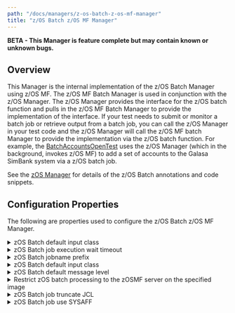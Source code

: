 ```yaml
---
path: "/docs/managers/z-os-batch-z-os-mf-manager"
title: "z/OS Batch z/OS MF Manager"
---
```


**BETA - This Manager is feature complete but may contain known or unknown bugs.**

## Overview
This Manager is the internal implementation of the z/OS Batch Manager using z/OS MF. The z/OS MF Batch Manager is used in conjunction with the z/OS Manager. The z/OS Manager provides the interface for the z/OS batch function and pulls in the z/OS MF Batch Manager to provide the implementation of the interface. If your test needs to submit or monitor a batch job or retrieve output from a batch job, you can call the z/OS Manager in your test code and the z/OS Manager will call the z/OS MF batch Manager to provide the implementation via the z/OS batch function.  For example, the <a href="/docs/running-simbank-tests/batch-accounts-open-test">BatchAccountsOpenTest</a> uses the z/OS Manager (which in the background, invokes z/OS MF) to add a set of accounts to the Galasa SimBank system via a z/OS batch job. <p> See the <a href="../zos-manager">zOS Manager</a> for details of the z/OS Batch annotations and code snippets.





## Configuration Properties

The following are properties used to configure the z/OS Batch z/OS MF Manager.
 
<details>
<summary>zOS Batch default input class</summary>

| Property: | zOS Batch default input class |
| --------------------------------------- | :------------------------------------- |
| Name: | zosbatch.default.[imageid].input.class |
| Description: | The default input class to set on the job card for submitted jobs |
| Required:  | No |
| Default value: | A |
| Valid values: | a valid JES input class literal |
| Examples: | <code>zosbatch.default.MVSA.input.class=S</code><br> <code>zosbatch.default.input.class=A</code> |

</details>
 
<details>
<summary>zOS Batch job execution wait timeout</summary>

| Property: | zOS Batch job execution wait timeout |
| --------------------------------------- | :------------------------------------- |
| Name: | zosbatch.batchjob.[imageid].timeout |
| Description: | The value in seconds to wait for the zOS Batch job execution to complete when submitted via zOSMF |
| Required:  | No |
| Default value: | 350 |
| Valid values: | 0 to {@link Integer#MAX_VALUE} |
| Examples: | <code>zosbatch.batchjob.MVSA.timeout=350</code><br> <code>zosbatch.batchjob.default.timeout=60</code> |

</details>
 
<details>
<summary>zOS Batch jobname prefix</summary>

| Property: | zOS Batch jobname prefix |
| --------------------------------------- | :------------------------------------- |
| Name: | zosbatch.jobname.[imageid].prefix |
| Description: | The zOS Batch jobname prefix when submitted via zOSMF |
| Required:  | No |
| Default value: | GAL |
| Valid values: | 1-7 characters |
| Examples: | <code>zosbatch.jobname.MVSA.prefix=JOB</code><br> <code>zosbatch.jobname.default.prefix=XXX</code> |

</details>
 
<details>
<summary>zOS Batch default input class</summary>

| Property: | zOS Batch default input class |
| --------------------------------------- | :------------------------------------- |
| Name: | zosbatch.default.[imageid].input.class |
| Description: | The default input class to set on the job card for submitted jobs |
| Required:  | No |
| Default value: | A |
| Valid values: | a valid JES input class literal |
| Examples: | <code>zosbatch.default.MVSA.input.class=S</code><br> <code>zosbatch.default.input.class=A</code> |

</details>
 
<details>
<summary>zOS Batch default message level</summary>

| Property: | zOS Batch default message level |
| --------------------------------------- | :------------------------------------- |
| Name: | zosbatch.default.[imageid].message.level |
| Description: | The default message level to set on the job card for submitted jobs |
| Required:  | No |
| Default value: | (1,1) |
| Valid values: | a valid JES message level |
| Examples: | <code>zosbatch.default.MVSA.message.level=(1,1)</code><br> <code>zosbatch.default.message.level=(2,0)</code> |

</details>
 
<details>
<summary>Restrict zOS batch processing to the zOSMF server on the specified image</summary>

| Property: | Restrict zOS batch processing to the zOSMF server on the specified image |
| --------------------------------------- | :------------------------------------- |
| Name: | zosbatch.batchjob.[imageid].restrict.to.image |
| Description: | Use only the zOSMF server running on the image associated with the zOS Batch job |
| Required:  | No |
| Default value: | false |
| Valid values: | true or false |
| Examples: | <code>zosbatch.batchjob.MVSA.restrict.to.image=true</code><br> <code>zosbatch.batchjob.default.restrict.to.image=false</code> |

</details>
 
<details>
<summary>zOS Batch job truncate JCL</summary>

| Property: | zOS Batch job truncate JCL |
| --------------------------------------- | :------------------------------------- |
| Name: | zosbatch.batchjob.[imageid].truncate.jcl.records |
| Description: | The z/OSMF submit job will fail if supplied with JCL records greater than 80 characters. Setting this property to true will truncate any records to 80 characters and issue a warning message. |
| Required:  | No |
| Default value: | true |
| Valid values: | true or false |
| Examples: | <code>zosbatch.batchjobe.MVSA.truncate.jcl.records=true</code><br> <code>zosbatch.batchjob.default.truncate.jcl.records=false</code> |

</details>
 
<details>
<summary>zOS Batch job use SYSAFF</summary>

| Property: | zOS Batch job use SYSAFF |
| --------------------------------------- | :------------------------------------- |
| Name: | zosbatch.batchjob.[imageid].use.sysaff |
| Description: | Use the run the zOS Batch job on the specified image by specifying {@code /*JOBPARM SYSAFF=[imageid]} |
| Required:  | No |
| Default value: | true |
| Valid values: | true or false |
| Examples: | <code>zosbatch.batchjobe.MVSA.use.sysaff=true</code><br> <code>zosbatch.batchjob.default.use.sysaff=false</code> |

</details>
